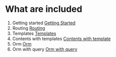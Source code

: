 # What are included #
1. Getting started <a href="01-getting-started/README.MD"> Getting Started </a>
2. Routing <a href="02-routing/README.MD"> Routing </a>
3. Templates <a href="03-templates/README.MD"> Templates </a>
4. Contents with templates <a href="04-content-with-template/README.MD"> Contents with template </a>
5. Orm <a href="05-orm/README.MD"> Orm </a>
6. Orm with query <a href="06-orm-query/README.MD"> Orm with query </a>
